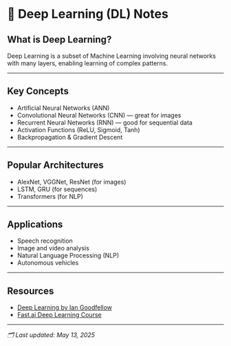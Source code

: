 # 🧠 Deep Learning (DL) Notes

## What is Deep Learning?
Deep Learning is a subset of Machine Learning involving neural networks with many layers, enabling learning of complex patterns.

---

## Key Concepts
- Artificial Neural Networks (ANN)
- Convolutional Neural Networks (CNN) — great for images
- Recurrent Neural Networks (RNN) — good for sequential data
- Activation Functions (ReLU, Sigmoid, Tanh)
- Backpropagation & Gradient Descent

---

## Popular Architectures
- AlexNet, VGGNet, ResNet (for images)
- LSTM, GRU (for sequences)
- Transformers (for NLP)

---

## Applications
- Speech recognition
- Image and video analysis
- Natural Language Processing (NLP)
- Autonomous vehicles

---

## Resources
- [Deep Learning by Ian Goodfellow](https://www.deeplearningbook.org/)
- [Fast.ai Deep Learning Course](https://course.fast.ai/)

---

*🗂️ Last updated: May 13, 2025*
